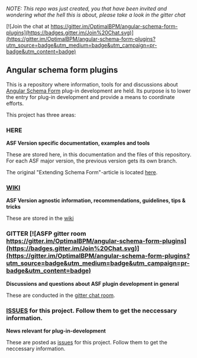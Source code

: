 
*NOTE: This repo was just created, you that have been invited and wondering what the hell this is about, please take a look in the gitter chat*

[![Join the chat at https://gitter.im/OptimalBPM/angular-schema-form-plugins](https://badges.gitter.im/Join%20Chat.svg)](https://gitter.im/OptimalBPM/angular-schema-form-plugins?utm_source=badge&utm_medium=badge&utm_campaign=pr-badge&utm_content=badge)

## Angular schema form plugins

This is a repository where information, tools for and discussions about [Angular Schema Form](https://github.com/Textalk/angular-schema-form) plug-in development are held. Its purpose is to lower the entry for plug-in development and provide a means to coordinate efforts.

This project has three areas:

### HERE
**ASF Version specific documentation, examples and tools**

These are stored here, in this documentation and the files of this repository.
For each ASF major version, the previous version gets its own branch.

The original "Extending Schema Form"-article is located [here](https://github.com/OptimalBPM/angular-schema-form-plugins/blob/master/documentation/extending.md).

### [WIKI](https://github.com/OptimalBPM/angular-schema-form-plugins/wiki)
**ASF Version agnostic information, recommendations, guidelines, tips & tricks**

These are stored in the [wiki](https://github.com/OptimalBPM/angular-schema-form-plugins/wiki)

### GITTER [![ASFP gitter room https://gitter.im/OptimalBPM/angular-schema-form-plugins](https://badges.gitter.im/Join%20Chat.svg)](https://gitter.im/OptimalBPM/angular-schema-form-plugins?utm_source=badge&utm_medium=badge&utm_campaign=pr-badge&utm_content=badge)
**Discussions and questions about ASF plugin development in general**

These are conducted in the [gitter chat room](https://gitter.im/OptimalBPM/angular-schema-form-plugins).

### [ISSUES](https://github.com/OptimalBPM/angular-schema-form-plugins/issues) for this project. Follow them to get the neccessary information.
**News relevant for plug-in-development**

These are posted as [issues](https://github.com/OptimalBPM/angular-schema-form-plugins/issues) for this project. Follow them to get the neccessary information.
 
